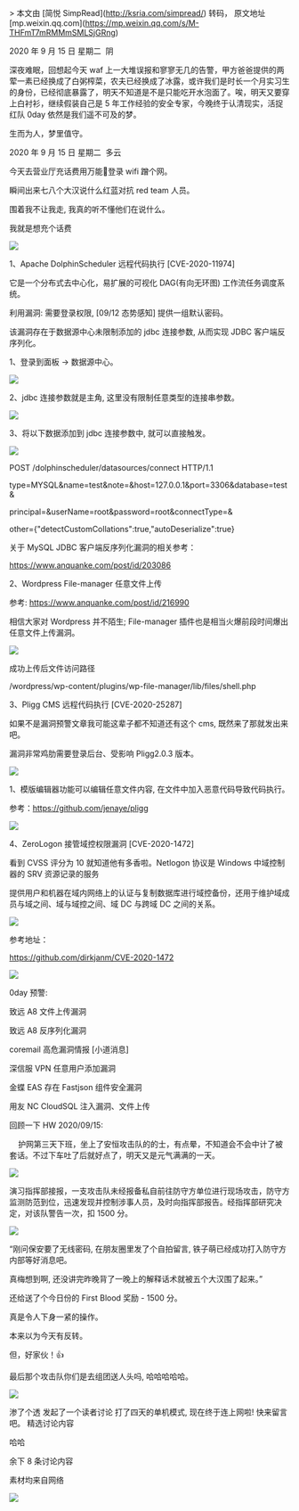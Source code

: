 \> 本文由 \[简悦 SimpRead\](http://ksria.com/simpread/) 转码， 原文地址 \[mp.weixin.qq.com\](https://mp.weixin.qq.com/s/M-THFmT7mRMMmSMLSjGRng)

2020 年 9 月 15 日 星期二  阴

深夜难眠，回想起今天 waf 上一大堆误报和寥寥无几的告警，甲方爸爸提供的两荤一素已经换成了白粥榨菜，农夫已经换成了冰露，或许我们是时长一个月实习生的身份，已经彻底暴露了，明天不知道是不是只能吃开水泡面了。唉，明天又要穿上白衬衫，继续假装自己是 5 年工作经验的安全专家，今晚终于认清现实，活捉红队 0day 依然是我们遥不可及的梦。

生而为人，梦里值守。

2020 年 9 月 15 日 星期二  多云

今天去营业厅充话费用万能🔑登录 wifi 蹭个网。

瞬间出来七八个大汉说什么红蓝对抗 red team 人员。

围着我不让我走, 我真的听不懂他们在说什么。

我就是想充个话费

![](https://mmbiz.qpic.cn/mmbiz_png/gEVuGz7Ip7Ss7TJNLzqMDYqfkD7pchCo4X1hJxdHrLeLSribjnyA76tVjiahDya390hWTBGugpEmO5niaCjOaHoZw/640?wx_fmt=png)

1、Apache DolphinScheduler 远程代码执行 \[CVE-2020-11974\]

它是一个分布式去中心化，易扩展的可视化 DAG(有向无环图) 工作流任务调度系统。

利用漏洞: 需要登录权限, \[09/12 态势感知\] 提供一组默认密码。

该漏洞存在于数据源中心未限制添加的 jdbc 连接参数, 从而实现 JDBC 客户端反序列化。

1、登录到面板 -> 数据源中心。  

![](https://mmbiz.qpic.cn/mmbiz_png/gEVuGz7Ip7Ss7TJNLzqMDYqfkD7pchCoCGVB8dh5LS7gDMSrmgHnVzibt0KxDAohBlDhqZIdib5tuNroeMibSd3Vw/640?wx_fmt=png)  

2、jdbc 连接参数就是主角, 这里没有限制任意类型的连接串参数。

![](https://mmbiz.qpic.cn/mmbiz_png/gEVuGz7Ip7Ss7TJNLzqMDYqfkD7pchCoHyB9fN2sM5NYNNtR1v1cRmrakDDzltPQAHCzJd8nvg7jOen00Nolbw/640?wx_fmt=png)

3、将以下数据添加到 jdbc 连接参数中, 就可以直接触发。

![](https://mmbiz.qpic.cn/mmbiz_png/gEVuGz7Ip7Ss7TJNLzqMDYqfkD7pchCoWkSxgzZJv2I0WZFRaHNqW3icPhWaoYsBGDpkZvrcDBEqR1KzJYzHTcw/640?wx_fmt=png)

POST /dolphinscheduler/datasources/connect HTTP/1.1

type=MYSQL&name=test&note=&host=127.0.0.1&port=3306&database=test&

principal=&userName=root&password=root&connectType=&

other={"detectCustomCollations":true,"autoDeserialize":true}

关于 MySQL JDBC 客户端反序列化漏洞的相关参考：

https://www.anquanke.com/post/id/203086

2、Wordpress File-manager 任意文件上传

参考: https://www.anquanke.com/post/id/216990

相信大家对 Wordpress 并不陌生; File-manager 插件也是相当火爆前段时间爆出任意文件上传漏洞。

![](https://mmbiz.qpic.cn/mmbiz_png/gEVuGz7Ip7Ss7TJNLzqMDYqfkD7pchCo4cVf6a59oIiciagicUUGfArLpUvIceY9cXrBmVVzkfLic04Mia3ybJrK9aw/640?wx_fmt=png)

成功上传后文件访问路径

/wordpress/wp-content/plugins/wp-file-manager/lib/files/shell.php

3、Pligg CMS 远程代码执行 \[CVE-2020-25287\]

如果不是漏洞预警文章我可能这辈子都不知道还有这个 cms, 既然来了那就发出来吧。

漏洞非常鸡肋需要登录后台、受影响 Pligg2.0.3 版本。

![](https://mmbiz.qpic.cn/mmbiz_png/gEVuGz7Ip7Ss7TJNLzqMDYqfkD7pchCoWUzrvIsnckgP8KgBZ5mmxTya7ibLeVBuJqY0UuMxN5mLCDvwB6unRkw/640?wx_fmt=png)

1、模版编辑器功能可以编辑任意文件内容, 在文件中加入恶意代码导致代码执行。  

参考：https://github.com/jenaye/pligg

![](https://mmbiz.qpic.cn/mmbiz_png/gEVuGz7Ip7Ss7TJNLzqMDYqfkD7pchCogojxt6MOlm1lEb1fAZjBElbD78uTicgVXziarGHlnvGRSEVCGIjrNTrQ/640?wx_fmt=png)

4、ZeroLogon 接管域控权限漏洞 \[CVE-2020-1472\]

看到 CVSS 评分为 10 就知道他有多香啦。Netlogon 协议是 Windows 中域控制器的 SRV 资源记录的服务

提供用户和机器在域内网络上的认证与复制数据库进行域控备份，还用于维护域成员与域之间、域与域控之间、域 DC 与跨域 DC 之间的关系。

![](https://mmbiz.qpic.cn/mmbiz_png/gEVuGz7Ip7Ss7TJNLzqMDYqfkD7pchCoZcrT7yuyUKf9jv6EfrtVFuANibiaFrBZShZgMicC374aZdI2T2Vdzw6NA/640?wx_fmt=png)

参考地址：

https://github.com/dirkjanm/CVE-2020-1472

![](https://mmbiz.qpic.cn/mmbiz_png/gEVuGz7Ip7Ss7TJNLzqMDYqfkD7pchCooRN6SFI76RYIiaKQiaQd4ibcRhibF9UfUkqjOK2xsFarMiaicicic9ewxk8SNg/640?wx_fmt=png)

0day 预警:

致远 A8 文件上传漏洞

致远 A8 反序列化漏洞

coremail 高危漏洞情报 \[小道消息\]

深信服 VPN 任意用户添加漏洞

金蝶 EAS 存在 Fastjson 组件安全漏洞

用友 NC CloudSQL 注入漏洞、文件上传

回顾一下 HW 2020/09/15:

    护网第三天下班，坐上了安恒攻击队的的士，有点晕，不知道会不会中计了被套话。不过下车吐了后就好点了，明天又是元气满满的一天。  

![](https://mmbiz.qpic.cn/mmbiz_png/gEVuGz7Ip7Ss7TJNLzqMDYqfkD7pchCoktnNGhCzOjV20xN3VQsuL1icK66xHTsRXjogBGiceOYeVb4jrfzgJWgg/640?wx_fmt=png)

演习指挥部接报，一支攻击队未经报备私自前往防守方单位进行现场攻击，防守方监测防范到位，迅速发现并控制涉事人员，及时向指挥部报告。经指挥部研究决定，对该队警告一次，扣 1500 分。

![](https://mmbiz.qpic.cn/mmbiz_png/gEVuGz7Ip7Ss7TJNLzqMDYqfkD7pchCoVAibxrKJXkI6JmsuUEibzvTkbSWXD4FD263DsHwqUiciaB8p3KdBY3VAQQ/640?wx_fmt=png)

“刚问保安要了无线密码, 在朋友圈里发了个自拍留言, 铁子萌已经成功打入防守方内部等好消息吧。

真梅想到啊, 还没讲完昨晚背了一晚上的解释话术就被五个大汉围了起来。”

还给送了个今日份的 First Blood 奖励 - 1500 分。

真是令人下身一紧的操作。

本来以为今天有反转。

但，好家伙！👍

最后那个攻击队你们是去组团送人头吗, 哈哈哈哈哈。

![](https://mmbiz.qpic.cn/mmbiz_png/gEVuGz7Ip7Ss7TJNLzqMDYqfkD7pchCoG9Rwqy5YSzpzoachP2iagUH3uFI6YcUEu09N5d8FcaFKYkHicvbY5kfQ/640?wx_fmt=png)

渗了个透 发起了一个读者讨论 打了四天的单机模式, 现在终于连上网啦! 快来留言吧。 精选讨论内容

哈哈

余下 8 条讨论内容

素材均来自网络

![](https://mmbiz.qpic.cn/mmbiz_png/gEVuGz7Ip7SSJOGRbwFbueTWTmOcwYNpIWdrjW4rBU9eh4fHWEpxvvQxaAPeoNVa0zyCzicDpyJELibkcz5Z7rpQ/640?wx_fmt=png)